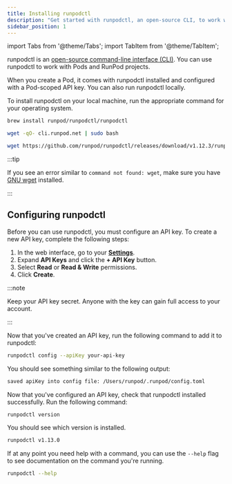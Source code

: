 ```yaml
---
title: Installing runpodctl
description: "Get started with runpodctl, an open-source CLI, to work with Pods and RunPod projects. Install and configure the tool, then verify the installation and API key setup to start using runpodctl."
sidebar_position: 1
---
```


import Tabs from '@theme/Tabs';
import TabItem from '@theme/TabItem';

runpodctl is an [open-source command-line interface (CLI)](https://github.com/runpod/runpodctl). You can use runpodctl to work with Pods and RunPod projects.

When you create a Pod, it comes with runpodctl installed and configured with a Pod-scoped API key. You can also run runpodctl locally.

To install runpodctl on your local machine, run the appropriate command for your operating system.

<Tabs>
  <TabItem value="mac" label="macOS">

```bash
brew install runpod/runpodctl/runpodctl
```

</TabItem>
  <TabItem value="linux" label="Linux">

```bash
wget -qO- cli.runpod.net | sudo bash
```

</TabItem>
  <TabItem value="windows" label="Windows">

```bash
wget https://github.com/runpod/runpodctl/releases/download/v1.12.3/runpodctl-windows-amd64.exe -O runpodctl.exe
```

</TabItem>
</Tabs>

:::tip

If you see an error similar to `command not found: wget`, make sure you have [GNU wget](https://www.gnu.org/software/wget/) installed.

:::

## Configuring runpodctl

Before you can use runpodctl, you must configure an API key. To create a new API key, complete the following steps:

1. In the web interface, go to your [**Settings**](https://www.runpod.io/console/user/settings).
2. Expand **API Keys** and click the **+ API Key** button.
3. Select **Read** or **Read & Write** permissions.
4. Click **Create**.

:::note

Keep your API key secret. Anyone with the key can gain full access to your account.

:::

Now that you've created an API key, run the following command to add it to runpodctl:

```bash
runpodctl config --apiKey your-api-key
```

You should see something similar to the following output:

```bash
saved apiKey into config file: /Users/runpod/.runpod/config.toml
```

Now that you've configured an API key, check that runpodctl installed successfully. Run the following command:

```bash
runpodctl version
```

You should see which version is installed.

```bash
runpodctl v1.13.0
```

If at any point you need help with a command, you can use the `--help` flag to see documentation on the command you're running.

```bash
runpodctl --help
```
